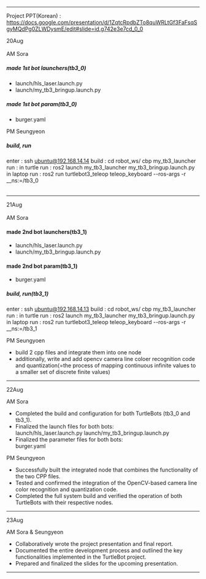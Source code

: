 ***
Project PPT(Korean) : https://docs.google.com/presentation/d/1ZqtcRpdbZTo8quWRLtGf3FaFsqSgyMQdPg0ZLWDysmE/edit#slide=id.g742e3e7cd_0_0


20Aug
<br>
<br>
AM Sora
##### made 1st bot launchers(tb3_0)
 - launch/hls_laser.launch.py
 - launch/my_tb3_bringup.launch.py
   
##### made 1st bot param(tb3_0)
 - burger.yaml

PM Seungyeon
##### build, run
enter : ssh ubuntu@192.168.14.14
build : cd robot_ws/
cbp my_tb3_launcher
run : 
in turtle run : ros2 launch my_tb3_launcher my_tb3_bringup.launch.py
in laptop run : ros2 run turtlebot3_teleop teleop_keyboard --ros-args -r __ns:=/tb3_0
<br>
<br>
***
21Aug
<br>
<br>
AM Sora
#### made 2nd bot launchers(tb3_1)
 - launch/hls_laser.launch.py
 - launch/my_tb3_bringup.launch.py

#### made 2nd bot param(tb3_1)
 - burger.yaml

##### build, run(tb3_1)
enter : ssh ubuntu@192.168.14.13
build : cd robot_ws/
cbp my_tb3_launcher
run : 
in turtle run : ros2 launch my_tb3_launcher my_tb3_bringup.launch.py
in laptop run : ros2 run turtlebot3_teleop teleop_keyboard --ros-args -r __ns:=/tb3_1

PM Seungyoen
 - build 2 cpp files and integrate them into one node
 - additionally, write and add opencv camera line coloer recognition code and quantization(=the process of mapping continuous infinite values to a smaller set of discrete finite values)
***
22Aug <br>

AM Sora
 - Completed the build and configuration for both TurtleBots (tb3_0 and tb3_1).
 - Finalized the launch files for both bots: <br>
        launch/hls_laser.launch.py
        launch/my_tb3_bringup.launch.py
 - Finalized the parameter files for both bots: <br>
        burger.yaml

PM Seungyeon
 - Successfully built the integrated node that combines the functionality of the two CPP files.
 - Tested and confirmed the integration of the OpenCV-based camera line color recognition and quantization code.
 - Completed the full system build and verified the operation of both TurtleBots with their respective nodes.
***
23Aug <br>

AM Sora & Seungyeon
 - Collaboratively wrote the project presentation and final report.
 - Documented the entire development process and outlined the key functionalities implemented in the TurtleBot project.
 - Prepared and finalized the slides for the upcoming presentation.

***
